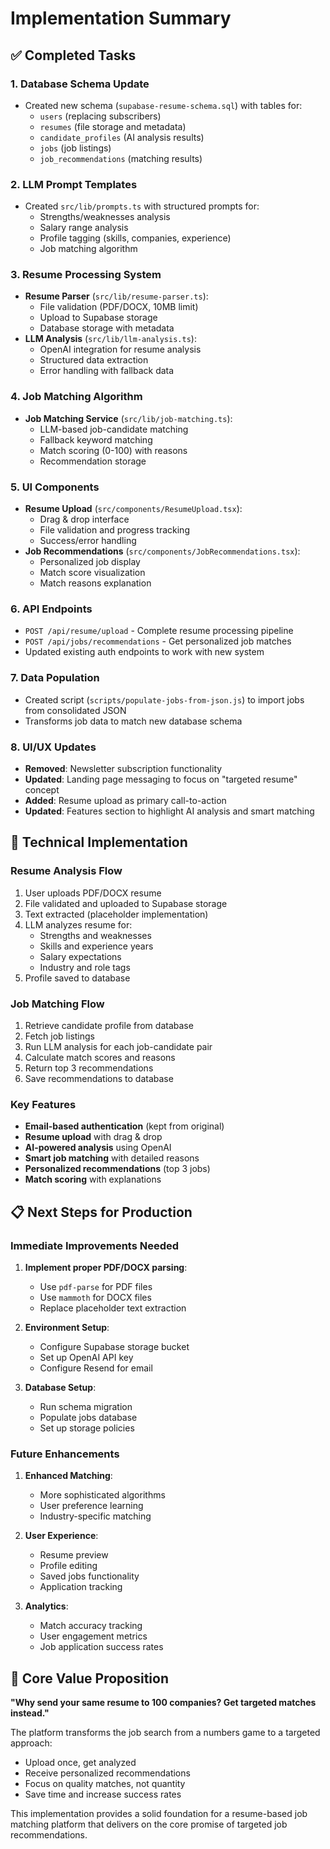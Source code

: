 # Implementation Summary

## ✅ Completed Tasks

### 1. Database Schema Update
- Created new schema (`supabase-resume-schema.sql`) with tables for:
  - `users` (replacing subscribers)
  - `resumes` (file storage and metadata)
  - `candidate_profiles` (AI analysis results)
  - `jobs` (job listings)
  - `job_recommendations` (matching results)

### 2. LLM Prompt Templates
- Created `src/lib/prompts.ts` with structured prompts for:
  - Strengths/weaknesses analysis
  - Salary range analysis
  - Profile tagging (skills, companies, experience)
  - Job matching algorithm

### 3. Resume Processing System
- **Resume Parser** (`src/lib/resume-parser.ts`):
  - File validation (PDF/DOCX, 10MB limit)
  - Upload to Supabase storage
  - Database storage with metadata
- **LLM Analysis** (`src/lib/llm-analysis.ts`):
  - OpenAI integration for resume analysis
  - Structured data extraction
  - Error handling with fallback data

### 4. Job Matching Algorithm
- **Job Matching Service** (`src/lib/job-matching.ts`):
  - LLM-based job-candidate matching
  - Fallback keyword matching
  - Match scoring (0-100) with reasons
  - Recommendation storage

### 5. UI Components
- **Resume Upload** (`src/components/ResumeUpload.tsx`):
  - Drag & drop interface
  - File validation and progress tracking
  - Success/error handling
- **Job Recommendations** (`src/components/JobRecommendations.tsx`):
  - Personalized job display
  - Match score visualization
  - Match reasons explanation

### 6. API Endpoints
- `POST /api/resume/upload` - Complete resume processing pipeline
- `POST /api/jobs/recommendations` - Get personalized job matches
- Updated existing auth endpoints to work with new system

### 7. Data Population
- Created script (`scripts/populate-jobs-from-json.js`) to import jobs from consolidated JSON
- Transforms job data to match new database schema

### 8. UI/UX Updates
- **Removed**: Newsletter subscription functionality
- **Updated**: Landing page messaging to focus on "targeted resume" concept
- **Added**: Resume upload as primary call-to-action
- **Updated**: Features section to highlight AI analysis and smart matching

## 🔧 Technical Implementation

### Resume Analysis Flow
1. User uploads PDF/DOCX resume
2. File validated and uploaded to Supabase storage
3. Text extracted (placeholder implementation)
4. LLM analyzes resume for:
   - Strengths and weaknesses
   - Skills and experience years
   - Salary expectations
   - Industry and role tags
5. Profile saved to database

### Job Matching Flow
1. Retrieve candidate profile from database
2. Fetch job listings
3. Run LLM analysis for each job-candidate pair
4. Calculate match scores and reasons
5. Return top 3 recommendations
6. Save recommendations to database

### Key Features
- **Email-based authentication** (kept from original)
- **Resume upload** with drag & drop
- **AI-powered analysis** using OpenAI
- **Smart job matching** with detailed reasons
- **Personalized recommendations** (top 3 jobs)
- **Match scoring** with explanations

## 📋 Next Steps for Production

### Immediate Improvements Needed
1. **Implement proper PDF/DOCX parsing**:
   - Use `pdf-parse` for PDF files
   - Use `mammoth` for DOCX files
   - Replace placeholder text extraction

2. **Environment Setup**:
   - Configure Supabase storage bucket
   - Set up OpenAI API key
   - Configure Resend for email

3. **Database Setup**:
   - Run schema migration
   - Populate jobs database
   - Set up storage policies

### Future Enhancements
1. **Enhanced Matching**:
   - More sophisticated algorithms
   - User preference learning
   - Industry-specific matching

2. **User Experience**:
   - Resume preview
   - Profile editing
   - Saved jobs functionality
   - Application tracking

3. **Analytics**:
   - Match accuracy tracking
   - User engagement metrics
   - Job application success rates

## 🎯 Core Value Proposition

**"Why send your same resume to 100 companies? Get targeted matches instead."**

The platform transforms the job search from a numbers game to a targeted approach:
- Upload once, get analyzed
- Receive personalized recommendations
- Focus on quality matches, not quantity
- Save time and increase success rates

This implementation provides a solid foundation for a resume-based job matching platform that delivers on the core promise of targeted job recommendations.
